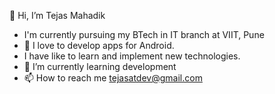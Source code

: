 👋 Hi, I’m Tejas Mahadik
- I'm currently pursuing my BTech in IT branch at VIIT, Pune
- 👀 I love to develop apps for Android.
- I have like to learn and implement new technologies.
- 🌱 I’m currently learning development
- 📫 How to reach me  tejasatdev@gmail.com 


